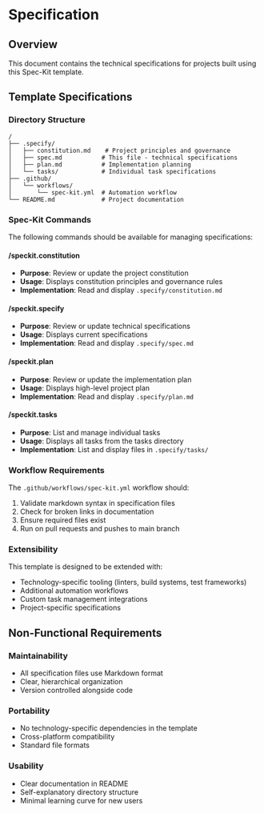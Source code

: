 # Specification

## Overview
This document contains the technical specifications for projects built using this Spec-Kit template.

## Template Specifications

### Directory Structure
```
/
├── .specify/
│   ├── constitution.md    # Project principles and governance
│   ├── spec.md           # This file - technical specifications
│   ├── plan.md           # Implementation planning
│   └── tasks/            # Individual task specifications
├── .github/
│   └── workflows/
│       └── spec-kit.yml  # Automation workflow
└── README.md             # Project documentation
```

### Spec-Kit Commands

The following commands should be available for managing specifications:

#### /speckit.constitution
- **Purpose**: Review or update the project constitution
- **Usage**: Displays constitution principles and governance rules
- **Implementation**: Read and display `.specify/constitution.md`

#### /speckit.specify
- **Purpose**: Review or update technical specifications
- **Usage**: Displays current specifications
- **Implementation**: Read and display `.specify/spec.md`

#### /speckit.plan
- **Purpose**: Review or update the implementation plan
- **Usage**: Displays high-level project plan
- **Implementation**: Read and display `.specify/plan.md`

#### /speckit.tasks
- **Purpose**: List and manage individual tasks
- **Usage**: Displays all tasks from the tasks directory
- **Implementation**: List and display files in `.specify/tasks/`

### Workflow Requirements

The `.github/workflows/spec-kit.yml` workflow should:
1. Validate markdown syntax in specification files
2. Check for broken links in documentation
3. Ensure required files exist
4. Run on pull requests and pushes to main branch

### Extensibility

This template is designed to be extended with:
- Technology-specific tooling (linters, build systems, test frameworks)
- Additional automation workflows
- Custom task management integrations
- Project-specific specifications

## Non-Functional Requirements

### Maintainability
- All specification files use Markdown format
- Clear, hierarchical organization
- Version controlled alongside code

### Portability
- No technology-specific dependencies in the template
- Cross-platform compatibility
- Standard file formats

### Usability
- Clear documentation in README
- Self-explanatory directory structure
- Minimal learning curve for new users
